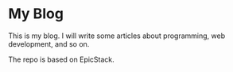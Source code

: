 # My Blog

This is my blog. I will write some articles about programming, web development,
and so on.

The repo is based on EpicStack.
